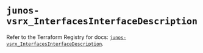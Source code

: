 # `junos-vsrx_InterfacesInterfaceDescription`

Refer to the Terraform Registry for docs: [`junos-vsrx_InterfacesInterfaceDescription`](https://registry.terraform.io/providers/juniper/junos-vsrx/20.32.106/docs/resources/interfaces_interface_description).
